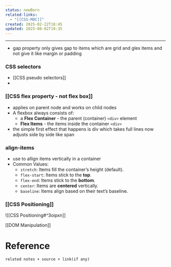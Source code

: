 ```yaml
---
status: newBorn
related-links:
  - "[[CSS-MOC]]"
created: 2025-02-22T18:45
updated: 2025-08-02T19:35
---
```

---

- gap property only gives gap to items which are grid and glex items and not give it like margin or padding
### CSS selectors

- [[CSS pseudo selectors]]
- 


### [[CSS flex property - not flex box]]

- applies on parent node and works on child nodes
- A flexbox always consists of:
	- a **Flex Container** - the parent (container) `<div>` element
	-  **Flex Items** - the items inside the container `<div>`
- the simple first effect that happens is div which takes full lines now adjusts side by side like span



### align-items

- use to allign items vertically in a container
- Common Values:
	- `stretch`: Items fill the container’s height (default).
	- `flex-start`: Items stick to the **top**.
	- `flex-end`: Items stick to the **bottom**.
	- `center`: Items are **centered** vertically.
	- `baseline`: Items align based on their text’s baseline.

### [[CSS Positioning]]

![[CSS Positioning#^3oipxn]]

[[DOM Manipulation]]


# Reference
`related notes + source + link(if any)`
 
